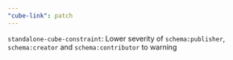 ```yaml
---
"cube-link": patch
---
```


`standalone-cube-constraint`: Lower severity of `schema:publisher`, `schema:creator` and `schema:contributor` to warning
